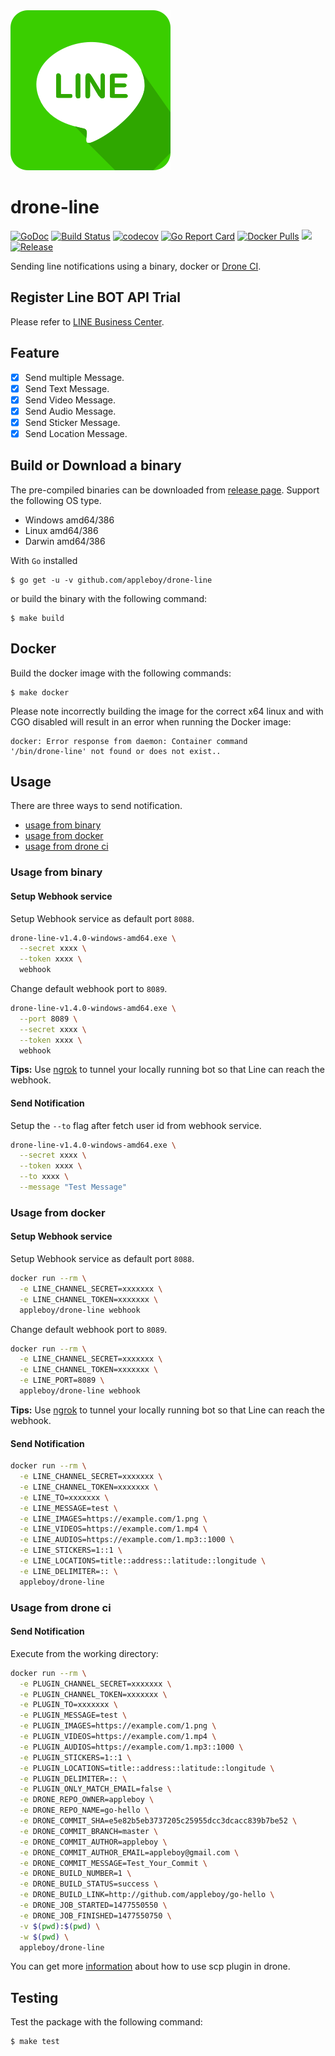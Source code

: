 <img src="line.png">

# drone-line

[![GoDoc](https://godoc.org/github.com/appleboy/drone-line?status.svg)](https://godoc.org/github.com/appleboy/drone-line)
[![Build Status](http://drone.wu-boy.com/api/badges/appleboy/drone-line/status.svg)](http://drone.wu-boy.com/appleboy/drone-line)
[![codecov](https://codecov.io/gh/appleboy/drone-line/branch/master/graph/badge.svg)](https://codecov.io/gh/appleboy/drone-line)
[![Go Report Card](https://goreportcard.com/badge/github.com/appleboy/drone-line)](https://goreportcard.com/report/github.com/appleboy/drone-line)
[![Docker Pulls](https://img.shields.io/docker/pulls/appleboy/drone-line.svg)](https://hub.docker.com/r/appleboy/drone-line/)
[![](https://images.microbadger.com/badges/image/appleboy/drone-line.svg)](https://microbadger.com/images/appleboy/drone-line "Get your own image badge on microbadger.com")
[![Release](https://github-release-version.herokuapp.com/github/appleboy/drone-line/release.svg?style=flat)](https://github.com/appleboy/drone-line/releases/latest)

Sending line notifications using a binary, docker or [Drone CI](http://readme.drone.io/0.5/).

## Register Line BOT API Trial

Please refer to [LINE Business Center](https://business.line.me/en/services/bot).

## Feature

* [x] Send multiple Message.
* [x] Send Text Message.
* [x] Send Video Message.
* [x] Send Audio Message.
* [x] Send Sticker Message.
* [x] Send Location Message.

## Build or Download a binary

The pre-compiled binaries can be downloaded from [release page](https://github.com/appleboy/drone-line/releases). Support the following OS type.

* Windows amd64/386
* Linux amd64/386
* Darwin amd64/386

With `Go` installed

```
$ go get -u -v github.com/appleboy/drone-line
``` 

or build the binary with the following command:

```
$ make build
```

## Docker

Build the docker image with the following commands:

```
$ make docker
```

Please note incorrectly building the image for the correct x64 linux and with
CGO disabled will result in an error when running the Docker image:

```
docker: Error response from daemon: Container command
'/bin/drone-line' not found or does not exist..
```

## Usage

There are three ways to send notification.

* [usage from binary](#usage-from-binary)
* [usage from docker](#usage-from-docker)
* [usage from drone ci](#usage-from-drone-ci)

<a name="usage-from-binary"></a>
### Usage from binary

#### Setup Webhook service

Setup Webhook service as default port `8088`.

```bash
drone-line-v1.4.0-windows-amd64.exe \
  --secret xxxx \
  --token xxxx \
  webhook
```

Change default webhook port to `8089`.

```bash
drone-line-v1.4.0-windows-amd64.exe \
  --port 8089 \
  --secret xxxx \
  --token xxxx \
  webhook
```

**Tips:** Use [ngrok](https://ngrok.com/) to tunnel your locally running bot so that Line can reach the webhook.

#### Send Notification

Setup the `--to` flag after fetch user id from webhook service.

```bash
drone-line-v1.4.0-windows-amd64.exe \
  --secret xxxx \
  --token xxxx \
  --to xxxx \
  --message "Test Message"
```

<a name="usage-from-docker"></a>
### Usage from docker

#### Setup Webhook service

Setup Webhook service as default port `8088`.

```bash
docker run --rm \
  -e LINE_CHANNEL_SECRET=xxxxxxx \
  -e LINE_CHANNEL_TOKEN=xxxxxxx \
  appleboy/drone-line webhook
```

Change default webhook port to `8089`.

```bash
docker run --rm \
  -e LINE_CHANNEL_SECRET=xxxxxxx \
  -e LINE_CHANNEL_TOKEN=xxxxxxx \
  -e LINE_PORT=8089 \
  appleboy/drone-line webhook
```

**Tips:** Use [ngrok](https://ngrok.com/) to tunnel your locally running bot so that Line can reach the webhook.

#### Send Notification

```bash
docker run --rm \
  -e LINE_CHANNEL_SECRET=xxxxxxx \
  -e LINE_CHANNEL_TOKEN=xxxxxxx \
  -e LINE_TO=xxxxxxx \
  -e LINE_MESSAGE=test \
  -e LINE_IMAGES=https://example.com/1.png \
  -e LINE_VIDEOS=https://example.com/1.mp4 \
  -e LINE_AUDIOS=https://example.com/1.mp3::1000 \
  -e LINE_STICKERS=1::1 \
  -e LINE_LOCATIONS=title::address::latitude::longitude \
  -e LINE_DELIMITER=:: \
  appleboy/drone-line
```

<a name="usage-from-drone-ci"></a>
### Usage from drone ci

#### Send Notification

Execute from the working directory:

```bash
docker run --rm \
  -e PLUGIN_CHANNEL_SECRET=xxxxxxx \
  -e PLUGIN_CHANNEL_TOKEN=xxxxxxx \
  -e PLUGIN_TO=xxxxxxx \
  -e PLUGIN_MESSAGE=test \
  -e PLUGIN_IMAGES=https://example.com/1.png \
  -e PLUGIN_VIDEOS=https://example.com/1.mp4 \
  -e PLUGIN_AUDIOS=https://example.com/1.mp3::1000 \
  -e PLUGIN_STICKERS=1::1 \
  -e PLUGIN_LOCATIONS=title::address::latitude::longitude \
  -e PLUGIN_DELIMITER=:: \
  -e PLUGIN_ONLY_MATCH_EMAIL=false \
  -e DRONE_REPO_OWNER=appleboy \
  -e DRONE_REPO_NAME=go-hello \
  -e DRONE_COMMIT_SHA=e5e82b5eb3737205c25955dcc3dcacc839b7be52 \
  -e DRONE_COMMIT_BRANCH=master \
  -e DRONE_COMMIT_AUTHOR=appleboy \
  -e DRONE_COMMIT_AUTHOR_EMAIL=appleboy@gmail.com \
  -e DRONE_COMMIT_MESSAGE=Test_Your_Commit \
  -e DRONE_BUILD_NUMBER=1 \
  -e DRONE_BUILD_STATUS=success \
  -e DRONE_BUILD_LINK=http://github.com/appleboy/go-hello \
  -e DRONE_JOB_STARTED=1477550550 \
  -e DRONE_JOB_FINISHED=1477550750 \
  -v $(pwd):$(pwd) \
  -w $(pwd) \
  appleboy/drone-line
```

You can get more [information](DOCS.md) about how to use scp plugin in drone.

## Testing

Test the package with the following command:

```
$ make test
```

